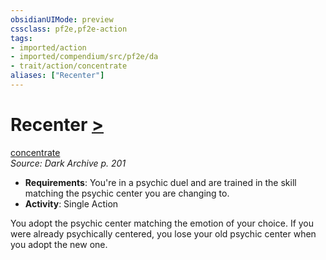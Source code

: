 ```yaml
---
obsidianUIMode: preview
cssclass: pf2e,pf2e-action
tags:
- imported/action
- imported/compendium/src/pf2e/da
- trait/action/concentrate
aliases: ["Recenter"]
---
```

# Recenter [>](chapter-9-playing-the-game.md#Actions "Single Action")
[concentrate](concentrate.md)  
*Source: Dark Archive p. 201*  

- **Requirements**: You're in a psychic duel and are trained in the skill matching the psychic center you are changing to.
- **Activity**: Single Action

You adopt the psychic center matching the emotion of your choice. If you were already psychically centered, you lose your old psychic center when you adopt the new one.